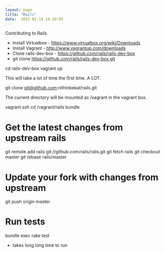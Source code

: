 ```yaml
---
layout: page
title: "Rails"
date:  2015-02-19 14:20:05
---
```


Contributing to Rails

- Install Virtualbox - https://www.virtualbox.org/wiki/Downloads
- Install Vagrant - http://www.vagrantup.com/downloads
- Clone rails-dev-box - https://github.com/rails/rails-dev-box
- git clone https://github.com/rails/rails-dev-box.git

cd rails-dev-box
vagrant up

This will take a lot of time the first time. A LOT.

git clone git@github.com:nithinbekal/rails.git

The current directory will be mounted as /vagrant in the vagrant box.

vagrant ssh
cd /vagrant/rails
bundle


# Get the latest changes from upstream rails
git remote add rails git://github.com/rails/rails.git
git fetch rails
git checkout master
git rebase rails/master

# Update your fork with changes from upstream
git push origin master

# Run tests
bundle exec rake test

- takes long long time to run
